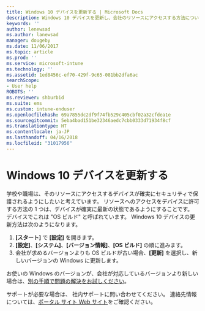 ```yaml
---
title: Windows 10 デバイスを更新する | Microsoft Docs
description: Windows 10 デバイスを更新し、会社のリソースにアクセスする方法について説明します。
keywords: ''
author: lenewsad
ms.author: lanewsad
manager: dougeby
ms.date: 11/06/2017
ms.topic: article
ms.prod: ''
ms.service: microsoft-intune
ms.technology: ''
ms.assetid: 1ed8456c-ef70-429f-9c65-081bb2dfa6ac
searchScope:
- User help
ROBOTS: ''
ms.reviewer: shburbid
ms.suite: ems
ms.custom: intune-enduser
ms.openlocfilehash: 69a7855dc2df9f74fb529c405cbf02a32cfdea1e
ms.sourcegitcommit: 5eba4bad151be32346aedc7cbb0333d71934f8cf
ms.translationtype: HT
ms.contentlocale: ja-JP
ms.lasthandoff: 04/16/2018
ms.locfileid: "31017956"
---
```

# <a name="update-your-windows-10-device"></a>Windows 10 デバイスを更新する

学校や職場は、そのリソースにアクセスするデバイスが確実にセキュリティで保護されるようにしたいと考えています。 リソースへのアクセスをデバイスに許可する方法の 1 つは、デバイスが確実に最新の状態であるようにすることです。 デバイスでこれは "OS ビルド" と呼ばれています。 Windows 10 デバイスの更新方法は次のようになります。

1. **[スタート]** で **[設定]** を開きます。
2. **[設定]**、**[システム]**、**[バージョン情報]**、**[OS ビルド]** の順に進みます。
3. 会社が求めるバージョンよりも OS ビルドが古い場合、**[更新]** を選択し、新しいバージョンの Windows に更新します。

お使いの Windows のバージョンが、会社が対応しているバージョンより新しい場合は、[別の手順で問題の解決をお試しください](your-windows-version-isnt-yet-supported.md)。

サポートが必要な場合は、 社内サポートに問い合わせてください。 連絡先情報については、[ポータル サイト Web サイト](https://portal.manage.microsoft.com#HelpDeskDialog)をご確認ください。
